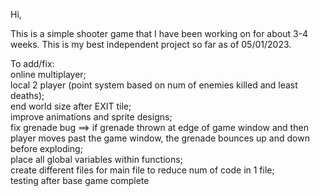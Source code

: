 Hi,

This is a simple shooter game that I have been working on for about 3-4 weeks. This is my best independent project so far as of 05/01/2023. 

To add/fix:     
  online multiplayer;   
  local 2 player (point system based on num of enemies killed and least deaths);    
  end world size after EXIT tile;   
  improve animations and sprite designs;    
  fix grenade bug ==> if grenade thrown at edge of game window and then player moves past the game window, the grenade bounces up and down before exploding;    
  place all global variables within functions;    
  create different files for main file to reduce num of code in 1 file;   
  testing after base game complete
